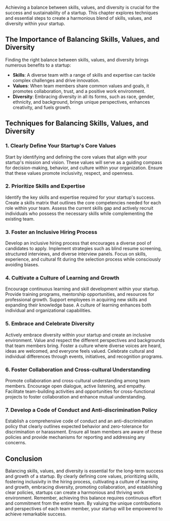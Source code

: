 
Achieving a balance between skills, values, and diversity is crucial for the success and sustainability of a startup. This chapter explores techniques and essential steps to create a harmonious blend of skills, values, and diversity within your startup.

The Importance of Balancing Skills, Values, and Diversity
---------------------------------------------------------

Finding the right balance between skills, values, and diversity brings numerous benefits to a startup:

* **Skills**: A diverse team with a range of skills and expertise can tackle complex challenges and drive innovation.
* **Values**: When team members share common values and goals, it promotes collaboration, trust, and a positive work environment.
* **Diversity**: Embracing diversity in all its forms, such as race, gender, ethnicity, and background, brings unique perspectives, enhances creativity, and fuels growth.

Techniques for Balancing Skills, Values, and Diversity
------------------------------------------------------

### 1. Clearly Define Your Startup's Core Values

Start by identifying and defining the core values that align with your startup's mission and vision. These values will serve as a guiding compass for decision-making, behavior, and culture within your organization. Ensure that these values promote inclusivity, respect, and openness.

### 2. Prioritize Skills and Expertise

Identify the key skills and expertise required for your startup's success. Create a skills matrix that outlines the core competencies needed for each role within your team. Assess the current skills gap and actively recruit individuals who possess the necessary skills while complementing the existing team.

### 3. Foster an Inclusive Hiring Process

Develop an inclusive hiring process that encourages a diverse pool of candidates to apply. Implement strategies such as blind resume screening, structured interviews, and diverse interview panels. Focus on skills, experience, and cultural fit during the selection process while consciously avoiding biases.

### 4. Cultivate a Culture of Learning and Growth

Encourage continuous learning and skill development within your startup. Provide training programs, mentorship opportunities, and resources for professional growth. Support employees in acquiring new skills and expanding their knowledge base. A culture of learning enhances both individual and organizational capabilities.

### 5. Embrace and Celebrate Diversity

Actively embrace diversity within your startup and create an inclusive environment. Value and respect the different perspectives and backgrounds that team members bring. Foster a culture where diverse voices are heard, ideas are welcomed, and everyone feels valued. Celebrate cultural and individual differences through events, initiatives, and recognition programs.

### 6. Foster Collaboration and Cross-cultural Understanding

Promote collaboration and cross-cultural understanding among team members. Encourage open dialogue, active listening, and empathy. Facilitate team-building activities and opportunities for cross-functional projects to foster collaboration and enhance mutual understanding.

### 7. Develop a Code of Conduct and Anti-discrimination Policy

Establish a comprehensive code of conduct and an anti-discrimination policy that clearly outlines expected behavior and zero-tolerance for discrimination or harassment. Ensure all team members are aware of these policies and provide mechanisms for reporting and addressing any concerns.

Conclusion
----------

Balancing skills, values, and diversity is essential for the long-term success and growth of a startup. By clearly defining core values, prioritizing skills, fostering inclusivity in the hiring process, cultivating a culture of learning and growth, embracing diversity, promoting collaboration, and establishing clear policies, startups can create a harmonious and thriving work environment. Remember, achieving this balance requires continuous effort and commitment from the entire team. By valuing the unique contributions and perspectives of each team member, your startup will be empowered to achieve remarkable success.
